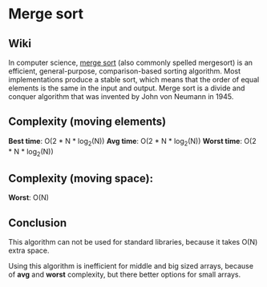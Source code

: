 # Merge sort

## Wiki

In computer science, [merge sort](https://en.wikipedia.org/wiki/Merge_sort) (also commonly spelled mergesort) is an efficient, general-purpose, comparison-based sorting algorithm. Most implementations produce a stable sort, which means that the order of equal elements is the same in the input and output. Merge sort is a divide and conquer algorithm that was invented by John von Neumann in 1945.

## Complexity (moving elements)

**Best time**: O(2 \* N \* log<sub>2</sub>(N))
**Avg time**: O(2 \* N \* log<sub>2</sub>(N))
**Worst time**: O(2 \* N \* log<sub>2</sub>(N))

## Complexity (moving space):

**Worst**: O(N)

## Conclusion

This algorithm can not be used for standard libraries, because it takes O(N) extra space.

Using this algorithm is inefficient for middle and big sized arrays, because of **avg** and **worst** complexity, but there better options for small arrays.
